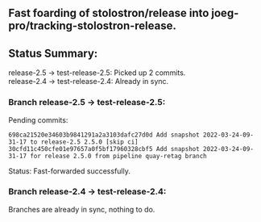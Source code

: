## Fast foarding of stolostron/release into joeg-pro/tracking-stolostron-release.

## Status Summary:

release-2.5 -> test-release-2.5: Picked up 2 commits.  
release-2.4 -> test-release-2.4: Already in sync.  

### Branch release-2.5 -> test-release-2.5:

Pending commits:

```
698ca21520e34603b9841291a2a3103dafc27d0d Add snapshot 2022-03-24-09-31-17 to release-2.5 2.5.0 [skip ci]
30cfd11c450cfe01e97657a0f5bf17960328cbf5 Add snapshot 2022-03-24-09-31-17 for release 2.5.0 from pipeline quay-retag branch
```

Status: Fast-forwarded successfully.

### Branch release-2.4 -> test-release-2.4:

Branches are already in sync, nothing to do.
